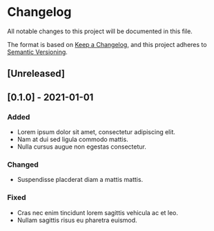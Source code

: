 # Changelog

All notable changes to this project will be documented in this file.

The format is based on [Keep a Changelog](https://keepachangelog.com/en/1.0.0/),
and this project adheres to [Semantic Versioning](https://semver.org/spec/v2.0.0.html).

## [Unreleased]

## [0.1.0] - 2021-01-01

### Added
- Lorem ipsum dolor sit amet, consectetur adipiscing elit.
- Nam at dui sed ligula commodo mattis.
- Nulla cursus augue non egestas consectetur.

### Changed
- Suspendisse placderat diam a mattis mattis.

### Fixed
- Cras nec enim tincidunt lorem sagittis vehicula ac et leo.
- Nullam sagittis risus eu pharetra euismod.